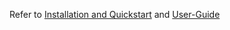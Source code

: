 Refer to [Installation and Quickstart](/docs/Installation%20and%20Quickstart.md) and [User-Guide](User-Guide.md)